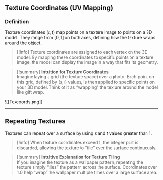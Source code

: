## Texture Coordinates (UV Mapping)

### Definition
Texture coordinates ($s, t$) map points on a texture image to points on a 3D model. They range from $[0, 1]$ on both axes, defining how the texture wraps around the object.

>[!info]
> Texture coordinates are assigned to each vertex on the 3D model. By mapping these coordinates to specific points on a texture image, the model can display the image in a way that fits its geometry.

>[!summary] **Intuition for Texture Coordinates**  
> Imagine laying a grid (the texture space) over a photo. Each point on this grid, defined by $(s, t)$ values, is then applied to specific points on your 3D model. Think of it as “wrapping” the texture around the model like gift wrap.


![[Texcoords.png]]

---

## Repeating Textures

Textures can repeat over a surface by using $s$ and $t$ values greater than 1.

>[!info]
> When texture coordinates exceed $1$, the integer part is discarded, allowing the texture to “tile” over the surface continuously.

>[!summary] **Intuitive Explanation for Texture Tiling**  
> If you imagine the texture as a wallpaper pattern, repeating the texture simply “tiles” the pattern across the surface. Coordinates over 1.0 help “wrap” the wallpaper multiple times over a large surface area.
 
